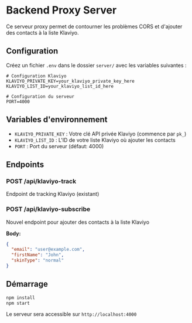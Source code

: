 # Backend Proxy Server

Ce serveur proxy permet de contourner les problèmes CORS et d'ajouter des contacts à la liste Klaviyo.

## Configuration

Créez un fichier `.env` dans le dossier `server/` avec les variables suivantes :

```env
# Configuration Klaviyo
KLAVIYO_PRIVATE_KEY=your_klaviyo_private_key_here
KLAVIYO_LIST_ID=your_klaviyo_list_id_here

# Configuration du serveur
PORT=4000
```

## Variables d'environnement

- `KLAVIYO_PRIVATE_KEY` : Votre clé API privée Klaviyo (commence par `pk_`)
- `KLAVIYO_LIST_ID` : L'ID de votre liste Klaviyo où ajouter les contacts
- `PORT` : Port du serveur (défaut: 4000)

## Endpoints

### POST /api/klaviyo-track
Endpoint de tracking Klaviyo (existant)

### POST /api/klaviyo-subscribe
Nouvel endpoint pour ajouter des contacts à la liste Klaviyo

**Body:**
```json
{
  "email": "user@example.com",
  "firstName": "John",
  "skinType": "normal"
}
```

## Démarrage

```bash
npm install
npm start
```

Le serveur sera accessible sur `http://localhost:4000` 